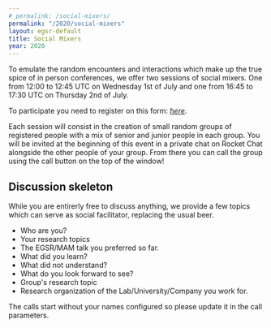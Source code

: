 ```yaml
---
# permalink: /social-mixers/
permalink: "/2020/social-mixers"
layout: egsr-default
title: Social Mixers
year: 2020
---
```


To emulate the random encounters and interactions which make up the true spice of in person conferences, we offer two sessions of social mixers.
One from 12:00 to 12:45 UTC on Wednesday 1st of July and one from 16:45 to 17:30 UTC on Thursday 2nd of July.

To participate you need to register on this form: <a href="https://docs.google.com/forms/d/e/1FAIpQLSd_eRP4zYosko1O6WMDhRpVPkx2YLvQV7i_ogUoKMc6qh9nDg/viewform">*here*</a>.

Each session will consist in the creation of small random groups of registered people with a mix of senior and junior people in each group.
You will be invited at the beginning of this event in a private chat on Rocket Chat alongside the other people of your group. From there you can call the group using the call button on the top of the window!


<h2>Discussion skeleton</h2>
While you are entirerly free to discuss anything, we provide a few topics which can serve as social facilitator, replacing the usual beer.

<ul>
<li> Who are you?</li>
<li> Your research topics</li>
<li> The EGSR/MAM talk you preferred so far.</li>
<li> What did you learn?</li>
<li> What did not understand?</li>
<li> What do you look forward to see?</li>
<li> Group's research topic</li>
<li> Research organization of the Lab/University/Company you work for.</li>
</ul>

The calls start without your names configured so please update it in the call parameters.